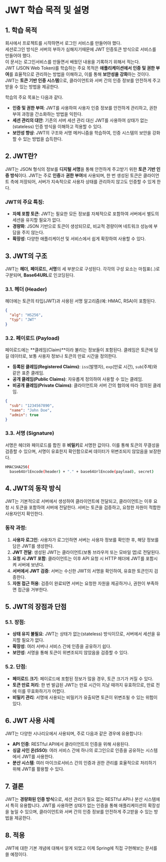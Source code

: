 
# JWT 학습 목적 및 설명

## 1. 학습 목적
회사에서 프로젝트를 시작하면서 로그인 서비스를 만들어야 했다. <br>
세션로그인 방식은 서버의 부하가 심해지기때문에 JWT 인증토큰 방식으로 서비스를 만들어야 했다. <br>
이 문서는 로그인서비스를 만들면서 배웠던 내용을 기록하기 위해서 적는다. <br>
JWT (JSON Web Token)를 학습하는 주요 목적은 **애플리케이션에서 인증 및 권한 부여**를 효율적으로 관리하는 방법을 이해하고, 이를 통해 **보안성을 강화**하는 것이다. <br> 
JWT는 **토큰 기반 인증 시스템**으로, 클라이언트와 서버 간의 인증 정보를 안전하게 주고받을 수 있는 방법을 제공한다.

학습의 주요 목표는 다음과 같다.
- **인증 및 권한 부여**: JWT를 사용하여 사용자 인증 정보를 안전하게 관리하고, 권한 부여 과정을 간소화하는 방법을 익힌다.
- **세션 관리의 대안**: 기존의 서버 세션 관리 대신 JWT를 사용하여 상태가 없는(stateless) 인증 방식을 이해하고 적용할 수 있다.
- **보안성 향상**: JWT의 구조와 서명 메커니즘을 학습하여, 인증 시스템의 보안을 강화할 수 있는 방법을 습득한다.

## 2. JWT란?
JWT는 JSON 형식의 정보를 **디지털 서명**을 통해 안전하게 주고받기 위한 **토큰 기반 인증 방식**이다. JWT는 주로 **인증**과 **권한 부여**에 사용되며, 한 번 생성된 토큰은 클라이언트 측에 저장되어, 서버가 지속적으로 사용자 상태를 관리하지 않고도 인증할 수 있게 한다.

### JWT의 주요 특징:
- **자체 포함 토큰**: JWT는 필요한 모든 정보를 자체적으로 포함하여 서버에서 별도의 세션을 유지할 필요가 없다.
- **경량화**: JSON 기반으로 토큰이 생성되므로, 비교적 경량이며 네트워크 성능에 부담을 주지 않는다.
- **확장성**: 다양한 애플리케이션 및 서비스에서 쉽게 확장하여 사용할 수 있다.

## 3. JWT의 구조
JWT는 **헤더**, **페이로드**, **서명**의 세 부분으로 구성된다. 각각의 구성 요소는 마침표(`.`)로 구분되며, **Base64URL**로 인코딩된다.

### 3.1. 헤더 (Header)
헤더에는 토큰의 타입(JWT)과 사용된 서명 알고리즘(예: HMAC, RSA)이 포함된다.

```json
{
  "alg": "HS256",
  "typ": "JWT"
}
```

### 3.2. 페이로드 (Payload)
페이로드에는 **클레임(Claim)**이라 불리는 정보들이 포함된다. 클레임은 토큰에 담길 데이터로, 보통 사용자 정보나 토큰의 만료 시간을 정의한다.

- **등록된 클레임(Registered Claims)**: `iss`(발행자), `exp`(만료 시간), `sub`(주제)와 같은 표준 클레임.
- **공개 클레임(Public Claims)**: 자유롭게 정의하여 사용할 수 있는 클레임.
- **비공개 클레임(Private Claims)**: 클라이언트와 서버 간의 협의에 따라 정의된 클레임.

```json
{
  "sub": "1234567890",
  "name": "John Doe",
  "admin": true
}
```

### 3.3. 서명 (Signature)
서명은 헤더와 페이로드를 합친 후 **비밀키**로 서명한 값이다. 이를 통해 토큰의 무결성을 검증할 수 있으며, 서명이 유효한지 확인함으로써 데이터가 위변조되지 않았음을 보장한다.

```bash
HMACSHA256(
  base64UrlEncode(header) + "." + base64UrlEncode(payload), secret)
```

## 4. JWT의 동작 방식
JWT는 기본적으로 서버에서 생성하여 클라이언트에 전달되고, 클라이언트는 이후 요청 시 토큰을 포함하여 서버에 전달한다. 서버는 토큰을 검증하고, 요청한 자원이 적합한 사용자인지 확인한다.

### 동작 과정:
1. **사용자 로그인**: 사용자가 로그인하면 서버는 사용자 정보를 확인한 후, 해당 정보를 담은 JWT를 생성한다.
2. **JWT 전달**: 생성된 JWT는 클라이언트(보통 브라우저 또는 모바일 앱)로 전달된다.
3. **요청 시 JWT 포함**: 클라이언트는 이후 API 요청 시 HTTP 헤더에 JWT를 포함시켜 서버에 보낸다.
4. **서버에서 JWT 검증**: 서버는 수신한 JWT의 서명을 확인하여, 유효한 토큰인지 검증한다.
5. **자원 접근 허용**: 검증이 완료되면 서버는 요청한 자원을 제공하거나, 권한이 부족하면 접근을 거부한다.

## 5. JWT의 장점과 단점
### 5.1. 장점:
- **상태 유지 불필요**: JWT는 상태가 없는(stateless) 방식이므로, 서버에서 세션을 유지할 필요가 없다.
- **확장성**: 여러 서버나 서비스 간에 인증을 공유하기 쉽다.
- **보안성**: 서명을 통해 토큰이 위변조되지 않았음을 검증할 수 있다.

### 5.2. 단점:
- **페이로드 크기**: 페이로드에 포함된 정보가 많을 경우, 토큰 크기가 커질 수 있다.
- **토큰 만료 처리**: 한 번 발급된 JWT는 만료 시간이 지날 때까지 유효하므로, 만료 전에 이를 무효화하기가 어렵다.
- **비밀키 관리**: 서명에 사용되는 비밀키가 유출되면 토큰이 위변조될 수 있는 위험이 있다.

## 6. JWT 사용 사례
JWT는 다양한 시나리오에서 사용되며, 주로 다음과 같은 경우에 유용합니다:
- **API 인증**: RESTful API에서 클라이언트의 인증을 위해 사용된다.
- **싱글 사인 온(SSO)**: 여러 서비스 간에 하나의 로그인으로 인증을 공유하는 시스템에서 JWT를 사용한다.
- **분산 시스템**: 여러 마이크로서비스 간의 인증과 권한 관리를 효율적으로 처리하기 위해 JWT를 활용할 수 있다.

## 7. 결론
JWT는 **경량화된 인증 방식**으로, 세션 관리가 필요 없는 RESTful API나 분산 시스템에서 특히 유용합니다. JWT를 사용하면 상태가 없는 인증을 통해 애플리케이션의 확장성을 높일 수 있으며, 클라이언트와 서버 간의 인증 정보를 안전하게 주고받을 수 있는 방법을 제공한다.

## 8. 적용
JWT에 대한 기본 개념에 대해서 알게 되었고 이제 Spring에 직접 구현해보는 문서를 쓸 예정이다.
